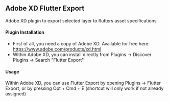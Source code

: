 ## Adobe XD Flutter Export
Adobe XD plugin to export selected layer to flutters asset specifications

#### Plugin Installation
- First of all, you need a copy of Adobe XD. Available for free here: https://www.adobe.com/products/xd.html
- Within Adobe XD, you can install directly from Plugins -> Discover Plugins -> Search "Flutter Export"

#### Usage
Within Adobe XD, you can use Flutter Export by opening Plugins -> Flutter Export, or by pressing Opt + Cmd + E (shortcut will only work if not already assigned)


